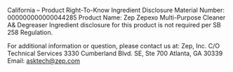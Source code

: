  
 
 
California – Product Right-To-Know Ingredient Disclosure 
Material Number: 000000000000044285 
Product Name: Zep Zepexo Multi-Purpose Cleaner A& Degreaser 
Ingredient disclosure for this product is not required per SB 258 Regulation. 
 
For additional information or question, please contact us at: 
Zep, Inc. 
C/O Technical Services 
3330 Cumberland Blvd. SE, Ste 700 
Atlanta, GA 30339 
Email: asktech@zep.com 
 
 
 
 
